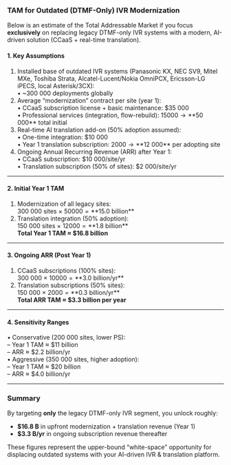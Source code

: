 ### TAM for Outdated (DTMF-Only) IVR Modernization

Below is an estimate of the Total Addressable Market if you focus **exclusively** on replacing legacy DTMF-only IVR systems with a modern, AI-driven solution (CCaaS + real-time translation).

#### 1. Key Assumptions

1. Installed base of outdated IVR systems (Panasonic KX, NEC SV9, Mitel MXe, Toshiba Strata, Alcatel-Lucent/Nokia OmniPCX, Ericsson-LG iPECS, local Asterisk/3CX):  
    • ~300 000 deployments globally
2. Average “modernization” contract per site (year 1):  
    • CCaaS subscription license + basic maintenance: $35 000  
    • Professional services (integration, flow-rebuild): $15 000  
    → **$50 000** total initial
3. Real-time AI translation add-on (50% adoption assumed):  
    • One-time integration: $10 000  
    • Year 1 translation subscription: $2 000  
    → **$12 000** per adopting site
4. Ongoing Annual Recurring Revenue (ARR) after Year 1:  
    • CCaaS subscription: $10 000/site/yr  
    • Translation subscription (50% of sites): $2 000/site/yr

---

#### 2. Initial Year 1 TAM

1. Modernization of all legacy sites:  
    300 000 sites × $50 000 = **$15.0 billion**
2. Translation integration (50% adoption):  
    150 000 sites × $12 000 = **$1.8 billion**  
    **Total Year 1 TAM ≈ $16.8 billion**

---

#### 3. Ongoing ARR (Post Year 1)

1. CCaaS subscriptions (100% sites):  
    300 000 × $10 000 = **$3.0 billion/yr**
2. Translation subscriptions (50% sites):  
    150 000 × $2 000 = **$0.3 billion/yr**  
    **Total ARR TAM ≈ $3.3 billion per year**

---

#### 4. Sensitivity Ranges

• Conservative (200 000 sites, lower PS):  
– Year 1 TAM ≈ $11 billion  
– ARR ≈ $2.2 billion/yr  
• Aggressive (350 000 sites, higher adoption):  
– Year 1 TAM ≈ $20 billion  
– ARR ≈ $4.0 billion/yr

---

### Summary

By targeting **only** the legacy DTMF-only IVR segment, you unlock roughly:

- **$16.8 B** in upfront modernization + translation revenue (Year 1)
- **$3.3 B/yr** in ongoing subscription revenue thereafter

These figures represent the upper-bound “white-space” opportunity for displacing outdated systems with your AI-driven IVR & translation platform.